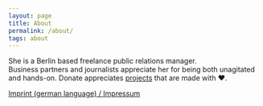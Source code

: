 ```yaml
---
layout: page
title: About
permalink: /about/
tags: about
---
```


She is a Berlin based freelance public relations manager.  
Business partners and journalists appreciate her for being both unagitated and hands-on. Donate appreciates [projects](/projects/) that are made with &#x2764;. 

[Imprint (german language) / Impressum](/imprint/)
